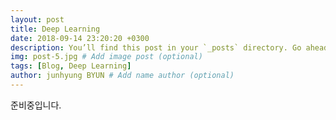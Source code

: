 ```yaml
---
layout: post
title: Deep Learning
date: 2018-09-14 23:20:20 +0300
description: You’ll find this post in your `_posts` directory. Go ahead and edit it and re-build the site to see your changes. # Add post description (optional)
img: post-5.jpg # Add image post (optional)
tags: [Blog, Deep Learning]
author: junhyung BYUN # Add name author (optional)
---
```

준비중입니다.
